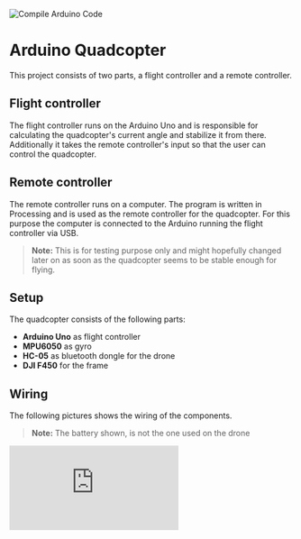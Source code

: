 ![Compile Arduino Code](https://github.com/Tayfex/ArduinoQuadcopter/workflows/Compile%20Arduino%20Code/badge.svg)
# Arduino Quadcopter

This project consists of two parts, a flight controller and a remote controller.

## Flight controller

The flight controller runs on the Arduino Uno and is responsible for calculating the quadcopter's current angle and stabilize it from there.
Additionally it takes the remote controller's input so that the user can control the quadcopter.

## Remote controller

The remote controller runs on a computer. The program is written in Processing and is used as the remote controller for the quadcopter. For this purpose the computer is connected to the Arduino running the flight controller via USB.

> **Note:** This is for testing purpose only and might hopefully changed later on as soon as the quadcopter seems to be stable enough for flying.

## Setup

The quadcopter consists of the following parts:

- **Arduino Uno** as flight controller
- **MPU6050** as gyro
- **HC-05** as bluetooth dongle for the drone
- **DJI F450** for the frame

## Wiring

The following pictures shows the wiring of the components.
> **Note:** The battery shown, is not the one used on the drone

![fritzing_sketch](https://github.com/Tayfex/ArduinoQuadcopter/drone_sketch.pdf)


